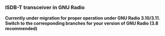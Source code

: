 ### ISDB-T transceiver in GNU Radio

**Currently under migration for proper operation under GNU Radio 3.10/3.11. Switch to the corresponding branches for your version of GNU Radio (3.8 recommended)**
